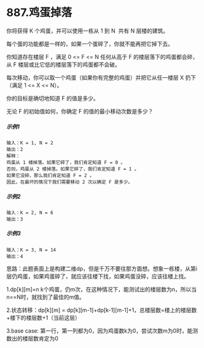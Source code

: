 # 887.鸡蛋掉落
你将获得 K 个鸡蛋，并可以使用一栋从 1 到 N  共有 N 层楼的建筑。

每个蛋的功能都是一样的，如果一个蛋碎了，你就不能再把它掉下去。

你知道存在楼层 F ，满足 0 <= F <= N 任何从高于 F 的楼层落下的鸡蛋都会碎，从 F 楼层或比它低的楼层落下的鸡蛋都不会破。

每次移动，你可以取一个鸡蛋（如果你有完整的鸡蛋）并把它从任一楼层 X 扔下（满足 1 <= X <= N）。

你的目标是确切地知道 F 的值是多少。

无论 F 的初始值如何，你确定 F 的值的最小移动次数是多少？

##### 示例1
    输入：K = 1, N = 2
    输出：2
    解释：
    鸡蛋从 1 楼掉落。如果它碎了，我们肯定知道 F = 0 。
    否则，鸡蛋从 2 楼掉落。如果它碎了，我们肯定知道 F = 1 。
    如果它没碎，那么我们肯定知道 F = 2 。
    因此，在最坏的情况下我们需要移动 2 次以确定 F 是多少。

##### 示例2
    输入：K = 2, N = 6
    输出：3

##### 示例3
    输入：K = 3, N = 14
    输出：4

思路：此题表面上是构建二维dp，但是千万不要往那方面想。想象一栋楼，从第i层仍鸡蛋，如果鸡蛋碎了，就应该往楼下找，如果鸡蛋没碎，应该往楼上找。

1.dp[k][m]=n k个鸡蛋，仍m次，在这种情况下，能测试出的楼层数为n，所以当n==N时，就找到了最佳的m值。

2.状态转移：dp[k][m] = dp[k][m-1]+dp[k-1][m-1]+1，总楼层数=楼上的楼层数+楼下的楼层数+1（当前这层）

3.base case: 第一行，第一列都为0，因为鸡蛋数k为0，尝试次数m为0时，能测数出的楼层数肯定为0

